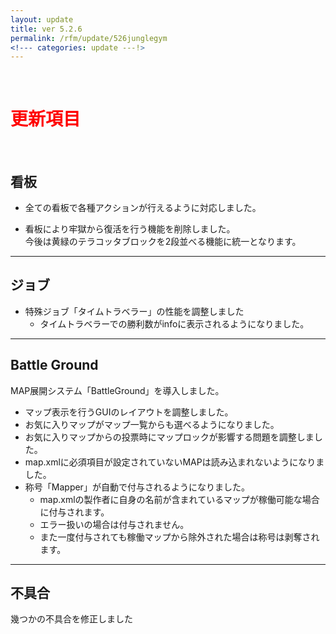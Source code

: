 ```yaml
---
layout: update
title: ver 5.2.6
permalink: /rfm/update/526junglegym
<!--- categories: update ---!>
---
```



<br>
<h1 id="1"><font color="red">更新項目</font></h1><br>




## <span class="green-badge">看板</span>     

+  全ての看板で各種アクションが行えるように対応しました。   

+  看板により牢獄から復活を行う機能を削除しました。  
今後は黄緑のテラコッタブロックを2段並べる機能に統一となります。  
  

-----------------------------------------------------  
## <span class="green-badge">ジョブ</span>      

+  特殊ジョブ「タイムトラベラー」の性能を調整しました  
   +  タイムトラベラーでの勝利数がinfoに表示されるようになりました。  



-----------------------------------------------------  
## <span class="red-badge">Battle Ground</span>      

MAP展開システム「BattleGround」を導入しました。  

+  マップ表示を行うGUIのレイアウトを調整しました。  
+  お気に入りマップがマップ一覧からも選べるようになりました。  
+  お気に入りマップからの投票時にマップロックが影響する問題を調整しました。  
+  map.xmlに必須項目が設定されていないMAPは読み込まれないようになりました。  
+  称号「Mapper」が自動で付与されるようになりました。  
   +  map.xmlの製作者に自身の名前が含まれているマップが稼働可能な場合に付与されます。  
   +  エラー扱いの場合は付与されません。  
   +  また一度付与されても稼働マップから除外された場合は称号は剥奪されます。  


-----------------------------------------------------  
## <span class="yellow-badge">不具合</span>      
幾つかの不具合を修正しました   

